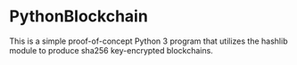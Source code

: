 # PythonBlockchain

This is a simple proof-of-concept Python 3 program that utilizes the hashlib module to produce sha256 key-encrypted blockchains.

